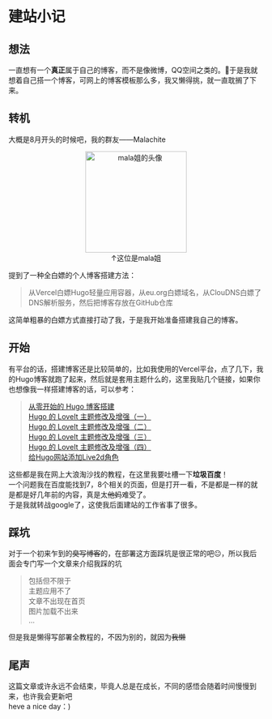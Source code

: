# 建站小记

## 想法
一直想有一个**真正**属于自己的博客，而不是像微博，QQ空间之类的。🤔于是我就想着自己搭一个博客，可网上的博客模板那么多，我又懒得挑，就一直耽搁了下来。  

## 转机
大概是8月开头的时候吧，我的群友——Malachite
<center>
    <img src="https://cdn.staticaly.com/gh/qwangqq/Hugo_images@main/mala%E5%A7%90%E7%9A%84%E5%A4%B4%E5%83%8F.webp" alt="mala姐的头像" title="mala姐是助人为乐的好人" width="200" align="center"/><br>
    ↑这位是mala姐
</center>

提到了一种全白嫖的个人博客搭建方法：
>从Vercel白嫖Hugo轻量应用容器，从eu.org白嫖域名，从ClouDNS白嫖了DNS解析服务，然后把博客存放在GitHub仓库

这简单粗暴的白嫖方式直接打动了我，于是我开始准备搭建我自己的博客。 

## 开始
有平台的话，搭建博客还是比较简单的，比如我使用的Vercel平台，点了几下，我的Hugo博客就跑了起来，然后就是套用主题什么的，这里我贴几个链接，如果你也想像我一样搭建博客的话，可以参考：  
>[从零开始的 Hugo 博客搭建](https://stilig.link/posts/building-hugo/)  
[Hugo 的 LoveIt 主题修改及增强（一）](https://stilig.link/posts/enhancing-loveit-one/)   
[Hugo 的 LoveIt 主题修改及增强（二）](https://stilig.link/posts/enhancing-loveit-two/)  
[Hugo 的 LoveIt 主题修改及增强（三）](https://stilig.link/posts/enhancing-loveit-three/)  
[Hugo 的 LoveIt 主题修改及增强（四）](https://stilig.link/posts/enhancing-loveit-four/)  
[给Hugo网站添加Live2d角色](https://gouchen.xyz/live2d%E7%9C%8B%E6%9D%BF%E5%A8%98%E5%85%A5%E9%A9%BBhugo%E7%BD%91%E7%AB%99%E6%95%99%E7%A8%8B/)

这些都是我在网上大浪淘沙找的教程，在这里我要吐槽一下**垃圾百度**！  
一个问题我在百度能找到7，8个相关的页面，但是打开一看，不是都是一样的就是都是好几年前的内容，真是太~~他妈~~难受了。  
于是我就转战google了，这使我后面建站的工作省事了很多。  
## 踩坑
对于一个初来乍到的~~臭写博客~~的，在部署这方面踩坑是很正常的吧😐，所以我后面会专门写一个文章来介绍我踩的坑  
>包括但不限于  
主题应用不了  
文章不出现在首页  
图片加载不出来  
...

但是我是懒得写部署全教程的，不因为别的，就因为~~我懒~~  

## 尾声
这篇文章或许永远不会结束，毕竟人总是在成长，不同的感悟会随着时间慢慢到来，也许我会更新吧  
heve a nice day：)

